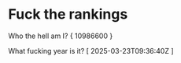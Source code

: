 # Fuck the rankings

Who the hell am I?
{ 10986600 }

What fucking year is it?
[ 2025-03-23T09:36:40Z ]
